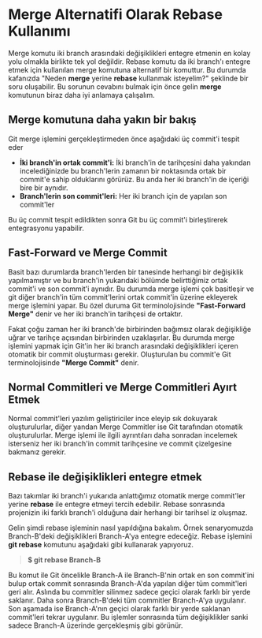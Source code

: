 # Merge Alternatifi Olarak Rebase Kullanımı

Merge komutu iki branch arasındaki değişiklikleri entegre etmenin en kolay yolu olmakla birlikte tek yol değildir. Rebase komutu da iki branch'ı entegre etmek için kullanılan merge komutuna alternatif bir komuttur. Bu durumda kafanızda "Neden **merge** yerine **rebase** kullanmak isteyelim?" şeklinde bir soru oluşabilir. Bu sorunun cevabını bulmak için önce gelin **merge** komutunun biraz daha iyi anlamaya çalışalım.

## Merge komutuna daha yakın bir bakış

Git merge işlemini gerçekleştirmeden önce aşağıdaki üç commit'i tespit eder

* **İki branch'in ortak commit'i:** İki branch'in de tarihçesini daha yakından incelediğinizde bu branch'lerin zamanın bir noktasında ortak bir commit'e sahip olduklarını görürüz. Bu anda her iki branch'in de içeriği bire bir aynıdır.
* **Branch'lerin son commit'leri:** Her iki branch için de yapılan son commit'ler

Bu üç commit tespit edildikten sonra Git bu üç commit'i birleştirerek entegrasyonu yapabilir.

## Fast-Forward ve Merge Commit

Basit bazı durumlarda branch'lerden bir tanesinde herhangi bir değişiklik yapılmamıştır ve bu branch'in yukarıdaki bölümde belirttiğimiz ortak commit'i ve son commit'i aynıdır. Bu durumda merge işlemi çok basitleşir ve git diğer branch'in tüm commit'lerini ortak commit'in üzerine ekleyerek merge işlemini yapar. Bu özel duruma Git terminolojisinde **"Fast-Forward Merge"** denir ve her iki branch'in tarihçesi de ortaktır.

Fakat çoğu zaman her iki branch'de birbirinden bağımsız olarak değişikliğe uğrar ve tarihçe açısından birbirinden uzaklaşırlar. Bu durumda merge işlemini yapmak için Git'in her iki branch arasındaki değişiklikleri içeren otomatik bir commit oluşturması gerekir. Oluşturulan bu commit'e Git terminolojisinde **"Merge Commit"** denir.

## Normal Commitleri ve Merge Commitleri Ayırt Etmek

Normal commit'leri yazılım geliştiriciler ince eleyip sık dokuyarak oluşturulurlar, diğer yandan Merge Commitler ise Git tarafından otomatik oluşturulurlar. Merge işlemi ile ilgili ayrıntıları daha sonradan incelemek isterseniz her iki branch'in commit tarihçesine ve commit çizelgesine bakmanız gerekir.

## Rebase ile değişiklikleri entegre etmek

Bazı takımlar iki branch'i yukarıda anlattığımız otomatik merge commit'ler yerine **rebase** ile entegre etmeyi tercih edebilir. Rebase sonrasında projenizin iki farklı branch'i olduğuna dair herhangi bir tarihsel iz oluşmaz.

Gelin şimdi rebase işleminin nasıl yapıldığına bakalım. Örnek senaryomuzda Branch-B'deki değişiklikleri  Branch-A'ya entegre edeceğiz.
Rebase işlemini **git rebase** komutunu aşağıdaki gibi kullanarak yapıyoruz.

> **$ git rebase Branch-B**

Bu komut ile Git öncelikle Branch-A ile Branch-B'nin ortak en son commit'ini bulup ortak commit sonrasında Branch-A'da yapılan diğer tüm commit'leri geri alır. Aslında bu commitler silinmez sadece geçici olarak farklı bir yerde saklanır. Daha sonra Branch-B'deki tüm commitler Branch-A'ya uygulanır. Son aşamada ise Branch-A'nın geçici olarak farklı bir yerde saklanan commit'leri tekrar uygulanır. Bu işlemler sonrasında tüm değişiklikler sanki sadece Branch-A üzerinde gerçekleşmiş gibi görünür.


